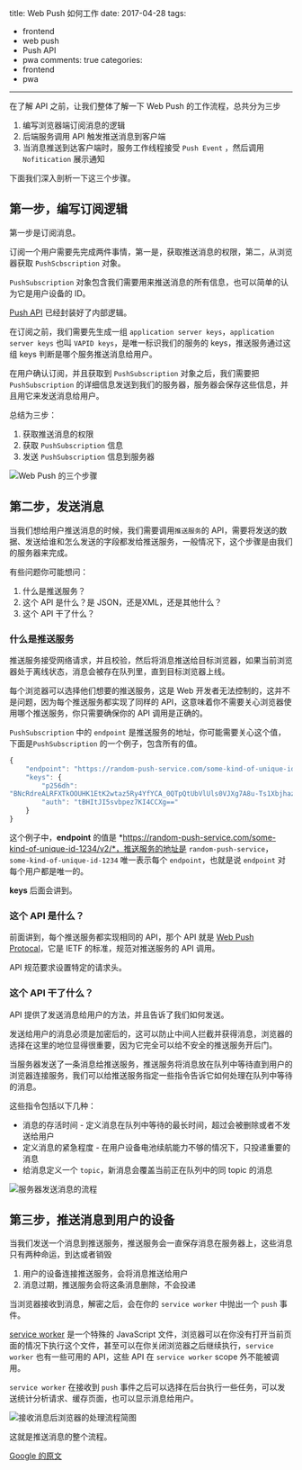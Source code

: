 title: Web Push 如何工作
date: 2017-04-28
tags: 
 - frontend
 - web push
 - Push API
 - pwa
comments: true
categories:
 - frontend
 - pwa
---


在了解 API 之前，让我们整体了解一下 Web Push 的工作流程，总共分为三步

1. 编写浏览器端订阅消息的逻辑
2. 后端服务调用 API 触发推送消息到客户端
3. 当消息推送到达客户端时，服务工作线程接受 `Push Event` ，然后调用 `Nofitication` 展示通知

下面我们深入剖析一下这三个步骤。

## 第一步，编写订阅逻辑

第一步是订阅消息。

订阅一个用户需要先完成两件事情，第一是，获取推送消息的权限，第二，从浏览器获取 `PushScbscription` 对象。

`PushSubscription` 对象包含我们需要用来推送消息的所有信息，也可以简单的认为它是用户设备的 ID。

[Push API](https://developer.mozilla.org/zh-CN/docs/Web/API/Push_API) 已经封装好了内部逻辑。

在订阅之前，我们需要先生成一组 `application server keys`，`application server keys` 也叫 `VAPID keys`，是唯一标识我们的服务的 keys，推送服务通过这组 keys 判断是哪个服务推送消息给用户。

在用户确认订阅，并且获取到 `PushSubscription` 对象之后，我们需要把 `PushSubscription` 的详细信息发送到我们的服务器，服务器会保存这些信息，并且用它来发送消息给用户。

 总结为三步：

1. 获取推送消息的权限
2. 获取 `PushSubscription` 信息
3. 发送 `PushSubscription` 信息到服务器

![Web Push 的三个步骤](https://boscdn.baidu.com/v1/assets/browser-to-server.svg)

## 第二步，发送消息

当我们想给用户推送消息的时候，我们需要调用`推送服务`的 API，需要将发送的数据、发送给谁和怎么发送的字段都发给推送服务，一般情况下，这个步骤是由我们的服务器来完成。

有些问题你可能想问：

1. 什么是推送服务？
2. 这个 API 是什么？是 JSON，还是XML，还是其他什么？
3. 这个 API 干了什么？

### 什么是推送服务

推送服务接受网络请求，并且校验，然后将消息推送给目标浏览器，如果当前浏览器处于离线状态，消息会被存在队列里，直到目标浏览器上线。

每个浏览器可以选择他们想要的推送服务，这是 Web 开发者无法控制的，这并不是问题，因为每个推送服务都实现了同样的 API，这意味着你不需要关心浏览器使用哪个推送服务，你只需要确保你的 API 调用是正确的。

`PushSubscription` 中的 `endpoint` 是推送服务的地址，你可能需要关心这个值，下面是`PushSubscription` 的一个例子，包含所有的值。

```javascript
{
    "endpoint": "https://random-push-service.com/some-kind-of-unique-id-1234/v2/",
    "keys": {
        "p256dh":
"BNcRdreALRFXTkOOUHK1EtK2wtaz5Ry4YfYCA_0QTpQtUbVlUls0VJXg7A8u-Ts1XbjhazAkj7I99e8QcYP7DkM=",
        "auth": "tBHItJI5svbpez7KI4CCXg=="
    }
}
```

这个例子中，**endpoint** 的值是 *https://random-push-service.com/some-kind-of-unique-id-1234/v2/*，推送服务的地址是 `random-push-service`，`some-kind-of-unique-id-1234` 唯一表示每个 `endpoint`，也就是说 `endpoint` 对每个用户都是唯一的。

**keys** 后面会讲到。

### 这个 API 是什么？

前面讲到，每个推送服务都实现相同的 API，那个 API 就是 [Web Push Protocal](https://tools.ietf.org/html/draft-ietf-webpush-protocol)，它是 IETF 的标准，规范对推送服务的 API 调用。

API 规范要求设置特定的请求头。

### 这个 API 干了什么？

API 提供了发送消息给用户的方法，并且告诉了我们如何发送。

发送给用户的消息必须是加密后的，这可以防止中间人拦截并获得消息，浏览器的选择在这里的地位显得很重要，因为它完全可以给不安全的推送服务开后门。

当服务器发送了一条消息给推送服务，推送服务将消息放在队列中等待直到用户的浏览器连接服务，我们可以给推送服务指定一些指令告诉它如何处理在队列中等待的消息。

这些指令包括以下几种：

* 消息的存活时间 - 定义消息在队列中等待的最长时间，超过会被删除或者不发送给用户
* 定义消息的紧急程度 - 在用户设备电池续航能力不够的情况下，只投递重要的消息
* 给消息定义一个 `topic`，新消息会覆盖当前正在队列中的同 topic 的消息

![服务器发送消息的流程](https://boscdn.baidu.com/v1/assets/server-to-push-service.svg)


## 第三步，推送消息到用户的设备
 
 当我们发送一个消息到推送服务，推送服务会一直保存消息在服务器上，这些消息只有两种命运，到达或者销毁
1. 用户的设备连接推送服务，会将消息推送给用户
2. 消息过期，推送服务会将这条消息删除，不会投递

当浏览器接收到消息，解密之后，会在你的 `service worker` 中抛出一个 `push` 事件。

[service worker](https://developer.mozilla.org/en-US/docs/Web/API/Service_Worker_API) 是一个特殊的 JavaScript 文件，浏览器可以在你没有打开当前页面的情况下执行这个文件，甚至可以在你关闭浏览器之后继续执行，`service worker` 也有一些可用的 API，这些 API 在 `service worker` scope 外不能被调用。

`service worker` 在接收到 `push` 事件之后可以选择在后台执行一些任务，可以发送统计分析请求、缓存页面，也可以显示消息给用户。

![接收消息后浏览器的处理流程简图](https://boscdn.baidu.com/v1/assets/pwa/push-service-to-sw-event.svg)

这就是推送消息的整个流程。


[Google 的原文](https://developers.google.com/web/fundamentals/engage-and-retain/push-notifications/how-push-works)

